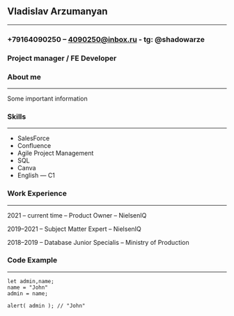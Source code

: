 ## Vladislav Arzumanyan
*********   
### +79164090250 – 4090250@inbox.ru - tg: @shadowarze  

### Project manager / FE Developer  

### About me  
*********
Some important information

### Skills
*********
* SalesForce
* Confluence
* Agile Project Management
* SQL
* Canva
* English — C1  

### Work Experience
*********
2021 – current time – Product Owner – NielsenIQ

2019–2021 – Subject Matter Expert – NielsenIQ

2018–2019 – Database Junior Specialis – Ministry of Production  

### Code Example  
*********  
``` JS
let admin,name;
name = "John"
admin = name;

alert( admin ); // "John"
```
